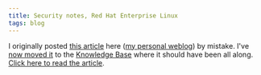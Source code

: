 ```yaml
---
title: Security notes, Red Hat Enterprise Linux
tags: blog
---
```


I originally posted [this article](http://wincent.dev/a/knowledge-base/archives/2006/01/security_notes.php) here ([my personal weblog](http://wincent.dev/a/about/wincent/weblog/)) by mistake. I've [now moved it](http://wincent.dev/a/knowledge-base/archives/2006/01/security_notes.php) to the [Knowledge Base](http://wincent.dev/a/knowledge-base/) where it should have been all along. [Click here to read the article](http://wincent.dev/a/knowledge-base/archives/2006/01/security_notes.php).
